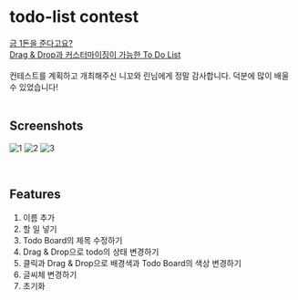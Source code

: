 # todo-list contest

[금 1돈을 준다고요?](https://nomadcoders.co/community/thread/182)
<br>
[Drag & Drop과 커스터마이징이 가능한 To Do List](https://nomadcoders.co/community/thread/234)
<br><br>
컨테스트를 계획하고 개최해주신 니꼬와 린님에게 정말 감사합니다. 덕분에 많이 배울 수 있었습니다!
<br><br>

## Screenshots

![1](https://user-images.githubusercontent.com/42693257/107303091-c322c400-6ac1-11eb-8c15-5d330feb5871.png)
![2](https://user-images.githubusercontent.com/42693257/107303101-c6b64b00-6ac1-11eb-81aa-753636f0c38f.png)
![3](https://user-images.githubusercontent.com/42693257/107303103-c7e77800-6ac1-11eb-9354-b5e4d8614665.png)

<br>

## Features

1. 이름 추가
2. 할 일 넣기
3. Todo Board의 제목 수정하기
4. Drag & Drop으로 todo의 상태 변경하기
5. 클릭과 Drag & Drop으로 배경색과 Todo Board의 색상 변경하기
6. 글씨체 변경하기
7. 초기화
